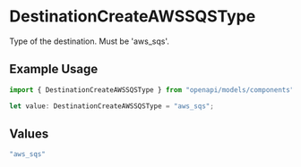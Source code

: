 # DestinationCreateAWSSQSType

Type of the destination. Must be 'aws_sqs'.

## Example Usage

```typescript
import { DestinationCreateAWSSQSType } from "openapi/models/components";

let value: DestinationCreateAWSSQSType = "aws_sqs";
```

## Values

```typescript
"aws_sqs"
```